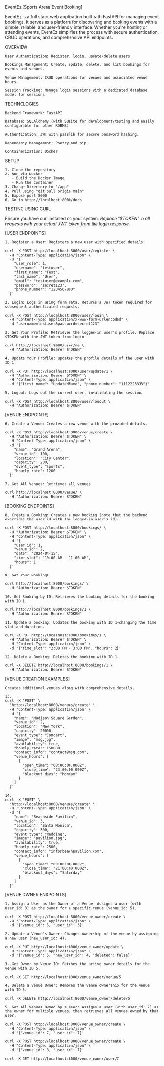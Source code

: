 EventEz [Sports Arena Event Booking]

EventEz is a full stack web application built with FastAPI for managing event bookings. It serves as a platform for discovering and booking events with a simple, reliable, and user-friendly interface. Whether you're hosting or attending events, EventEz simplifies the process with secure authentication, CRUD operations, and comprehensive API endpoints.

OVERVIEW

    User Authentication: Register, login, update/delete users

    Bookings Management: Create, update, delete, and list bookings for events and venues.

    Venue Management: CRUD operations for venues and associated venue hours.

    Session Tracking: Manage login sessions with a dedicated database model for sessions

TECHNOLOGIES

    Backend Framework: FastAPI

    Database: SQLAlchemy (with SQLite for development/testing and easily configurable for other RDBMS)

    Authentication: JWT with passlib for secure password hashing.

    Dependency Management: Poetry and pip.

    Containerization: Docker

SETUP

    1. Clone the repository
    2. Run via Docker
       - Build the Docker Image
       - Run the Container
    3. Change Directory to "/app"
    4. Pull using "git pull origin main"
    5. Expose port 8000
    6. Go to http://localhost:8000/docs 

TESTING USING CURL

Ensure you have curl installed on your system.
*Replace "$TOKEN" in all requests with your actual JWT token from the login response.*

[USER ENDPOINTS]

    1. Register a User: Registers a new user with specified details.
    
    curl -X POST http://localhost:8000/user/register \
      -H "Content-Type: application/json" \
      -d '{
        "user_role": 1,
        "username": "testuser",
        "first_name": "Test",
        "last_name": "User",
        "email": "testuser@example.com",
        "password": "secret123",
        "phone_number": "1234567890"
      }'

    2. Login: Logs in using form data. Returns a JWT token required for subsequent authenticated requests.

    curl -X POST http://localhost:8000/user/login \
      -H "Content-Type: application/x-www-form-urlencoded" \
      -d "username=testuser&password=secret123"

    3. Get Your Profile: Retrieves the logged-in user's profile. Replace $TOKEN with the JWT token from login

    curl http://localhost:8000/user/me \
      -H "Authorization: Bearer $TOKEN"

    4. Update Your Profile: updates the profile details of the user with ID 1

    curl -X PUT http://localhost:8000/user/update/1 \
      -H "Authorization: Bearer $TOKEN" \
      -H "Content-Type: application/json" \
      -d '{"first_name": "UpdatedName", "phone_number": "1112223333"}'

    5. Logout: Logs out the current user, invalidating the session.

    curl -X POST http://localhost:8000/user/logout \
      -H "Authorization: Bearer $TOKEN"

[VENUE ENDPOINTS]

    6. Create a Venue: Creates a new venue with the provided details.

    curl -X POST http://localhost:8000/venue/create \
      -H "Authorization: Bearer $TOKEN" \
      -H "Content-Type: application/json" \
      -d '{
        "name": "Grand Arena",
        "venue_id": 100,
        "location": "City Center",
        "capacity": 200,
        "event_type": "sports",
        "hourly_rate": 1200
      }'

    7. Get All Venues: Retrieves all venues

    curl http://localhost:8000/venue/ \
      -H "Authorization: Bearer $TOKEN"

[BOOKING ENDPOINTS]

    8. Create a Booking: Creates a new booking (note that the backend overrides the user_id with the logged-in user's id).

    curl -X POST http://localhost:8000/bookings/ \
      -H "Authorization: Bearer $TOKEN" \
      -H "Content-Type: application/json" \
      -d '{
        "user_id": 1,
        "venue_id": 2,
        "date": "2024-04-15",
        "time_slot": "10:00 AM - 11:00 AM",
        "hours": 1
      }'

    9. Get Your Bookings

    curl http://localhost:8000/bookings/ \
      -H "Authorization: Bearer $TOKEN"

    10. Get Booking by ID: Retrieves the booking details for the booking with ID 1.

    curl http://localhost:8000/bookings/1 \
      -H "Authorization: Bearer $TOKEN"

    11. Update a booking: Updates the booking with ID 1—changing the time slot and duration.

    curl -X PUT http://localhost:8000/bookings/1 \
      -H "Authorization: Bearer $TOKEN" \
      -H "Content-Type: application/json" \
      -d '{"time_slot": "2:00 PM - 3:00 PM", "hours": 2}'

    12. Delete a Booking: Deletes the booking with ID 1.

    curl -X DELETE http://localhost:8000/bookings/1 \
      -H "Authorization: Bearer $TOKEN"

[VENUE CREATION EXAMPLES]
    
    Creates additional venues along with comprehensive details.
   
    13. 
    curl -X 'POST' \
      'http://localhost:8000/venues/create' \
      -H 'Content-Type: application/json' \
      -d '{
        "name": "Madison Square Garden",
        "venue_id": 2,
        "location": "New York",
        "capacity": 20000,
        "event_type": "Concert",
        "image": "msg.jpg",
        "availability": true,
        "hourly_rate": 150000,
        "contact_info": "contact@msg.com",
        "venue_hours": [
          {
            "open_time": "08:00:00.000Z",
            "close_time": "23:00:00.000Z",
            "blackout_days": "Monday"
          }
        ]
      }'

    14. 
    curl -X 'POST' \
      'http://localhost:8000/venues/create' \
      -H 'Content-Type: application/json' \
      -d '{
        "name": "Beachside Pavilion",
        "venue_id": 3,
        "location": "Santa Monica",
        "capacity": 300,
        "event_type": "Wedding",
        "image": "pavilion.jpg",
        "availability": true,
        "hourly_rate": 2500,
        "contact_info": "info@beachpavilion.com",
        "venue_hours": [
          {
            "open_time": "09:00:00.000Z",
            "close_time": "21:00:00.000Z",
            "blackout_days": "Saturday"
          }
        ]
      }'

[VENUE OWNER ENDPOINTS]

    1. Assign a User as the Owner of a Venue: Assigns a user (with user_id: 3) as the owner for a specific venue (venue_id: 5).

    curl -X POST http://localhost:8000/venue_owner/create \
      -H "Content-Type: application/json" \
      -d '{"venue_id": 5, "user_id": 3}'

    2. Update a Venue's Owner: Changes ownership of the venue by assigning a new user (new_user_id: 4).

    curl -X PUT http://localhost:8000/venue_owner/update \
      -H "Content-Type: application/json" \
      -d '{"venue_id": 5, "new_user_id": 4, "deleted": false}'

    3. Get Owner by Venue ID: Fetches the active owner details for the venue with ID 5.

    curl -X GET http://localhost:8000/venue_owner/venue/5

    4. Delete a Venue Owner: Removes the venue ownership for the venue with ID 5.

    curl -X DELETE http://localhost:8000/venue_owner/delete/5

    5. Get All Venues Owned by a User: Assigns a user (with user_id: 7) as the owner for multiple venues, then retrieves all venues owned by that user.

    curl -X POST http://localhost:8000/venue_owner/create \
      -H "Content-Type: application/json" \
      -d '{"venue_id": 7, "user_id": 7}'
      
    curl -X POST http://localhost:8000/venue_owner/create \
      -H "Content-Type: application/json" \
      -d '{"venue_id": 8, "user_id": 7}'

    curl -X GET http://localhost:8000/venue_owner/user/7











